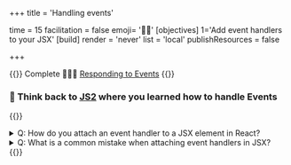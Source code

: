 +++
title = 'Handling events'

time = 15
facilitation = false
emoji= '🦻🏼'
[objectives]
    1='Add event handlers to your JSX'
[build]
  render = 'never'
  list = 'local'
  publishResources = false

+++

{{<note type="narrative" title="React Learn">}}
Complete 🧑🏾‍🎓 [Responding to Events](https://react.dev/learn/responding-to-events)
{{</note>}}

### 🧠 Think back to [JS2](/js2) where you learned how to handle Events

{{<note type="question" title="Check your understanding">}}

<details><summary>Q: How do you attach an event handler to a JSX element in React?
</summary>

A: By passing the handler function as a prop, like `onClick={handleClick}`.

</details>
<details><summary>Q: What is a common mistake when attaching event handlers in JSX?
</summary>

A: Accidentally calling the function `(onClick={handleClick()})` instead of passing it.

</details>
{{</note>}}
